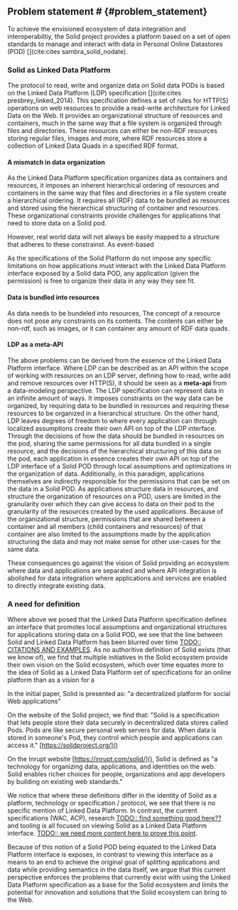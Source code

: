 ## Problem statement # {#problem_statement}
To achieve the envisioned ecosystem of data integration and interoperabiltiy, the Solid project provides a platform based on a set of open standards to manage and interact with data in Personal Online Datastores (POD) [](cite:cites sambra_solid_nodate).

### Solid as Linked Data Platform

The protocol to read, write and organize data on Solid data PODs is based on the Linked Data Platform (LDP) specification [](cite:cites presbrey_linked_2014). 
This specification defines a set of rules for HTTP(S) operations on web resources to provide a read-write architecture for Linked Data on the Web. It provides an organizational structure of resources and containers, much in the same way that a file system is organized through files and directories. These resources can either be non-RDF resources storing regular files, images and more, where RDF resources store a collection of Linked Data Quads in a specified RDF format.

#### A mismatch in data organization
As the Linked Data Platform specification organizes data as containers and resources, it imposes an inherent hierarchical ordering of resources and containers in the same way that files and directories in a file system create a hierarchical ordering.
It requires all (RDF) data to be bundled as resources and stored using the hierarchical structuring of container and resources. 
These organizational constraints provide challenges for applications that need to store data on a Solid pod.


However, real world data will not always be easily mapped to a structure that adheres to these constrainst.
As event-based 

As the specifications of the Solid Platform do not impose any specific limitations on how applications must interact with the Linked Data Platform interface exposed by a Solid data POD, any application (given the permission) is free to organize their data in any way they see fit.


#### Data is bundled into resources
As data needs to be bundeled into resources, 
The concept of a resource does not pose any constraints on its contents. The contents can either be non-rdf, such as images, or it can container any amount of RDF data quads. 



#### LDP as a meta-API
The above problems can be derived from the essence of the Linked Data Platform interface. Where LDP can be described as an API within the scope of working with resources on an LDP server, defining how to read, write add and remove resources over HTTP(S), it should be seen as a **meta-api** from a data-modeling perspective.
The LDP specification can represent data in an infinite amount of ways.
It imposes constraints on the way data can be organized, by requiring data to be bundled in resources and requiring these resources to be organized in a hierarchical structure.
On the other hand, LDP leaves degrees of freedom to where every application can through localized assumptions create their own API on top of the LDP interface.
Through the decisions of how the data should be bundled in resources on the pod, sharing the same permissions for all data bundled in a single resource, and the decisions of the hierarchical structuring of this data on the pod, each application in essence creates their own API on top of the LDP interface of a Solid POD through local assumptions and optimizations in the organization of data.
Additionally, in this paradigm, applications themselves are indirectly responsible for the permissions that can be set on the data in a Solid POD. As applications structure data in resources, and structure the organization of resources on a POD, users are limited in the granularity over which they can give access to data on their pod to the granularity of the resources created by the used applications. Because of the organizational structure, permissions that are shared between a container and all members (child containers and resources) of that container are also limited to the assumptions made by the application structuring the data and may not make sense for other use-cases for the same data.

These consequences go against the vision of Solid providing an ecosystem where data and applications are separated and where API integration is abolished for data integration where applications and services are enabled to directly integrate existing data.

### A need for definition
Where above we posed that the Linked Data Platform specification defines an interface that promotes local assumptions and organizational structures for applications storing data on a Solid POD, we see that the line between Solid and Linked Data Platform has been blurred over time [TODO:: CITATIONS AND EXAMPLES](). 
As no authoritive definition of Solid exists (that we know of), we find that multiple initiatives in the Solid ecosystem provide their own vision on the Solid ecosystem, which over time equates more to the idea of Solid as a Linked Data Platform  set of specifications for an online platform than as a vision for a

In the initial paper, Solid is presented as: "a decentralized platform for social Web applications" 
  
On the website of the Solid project, we find that: "Solid is a specification that lets people store their data securely in decentralized data stores called Pods. Pods are like secure personal web servers for data. When data is stored in someone's Pod, they control which people and applications can access it." [https://solidproject.org/]()

On the Inrupt website [https://inrupt.com/solid/](), Solid is defined as "a technology for organizing data, applications, and identities on the web. Solid enables richer choices for people, organizations and app developers by building on existing web standards."

We notice that where these definitions differ in the identity of Solid as a platform, technology or specification / protocol, we see that there is no specific mention of Linked Data Platform. 
In contrast, the current specifications (WAC, ACP), research [TODO:: find something good here??]() and tooling is all focused on viewing Solid as a Linked Data Platform interface.
[TODO:: we need more content here to prove this point]().

Because of this notion of a Solid POD being equated to the Linked Data Platform interface is exposes, in contrast to viewing this interface as a means to an end to achieve the original goal of splitting applications and data while providing semantics in the data itself, we argue that this current perspective enforces the problems that currently exist with using the Linked Data Platform specification as a base for the Solid ecosystem and limits the potential for innovation and solutions that the Solid ecosystem can bring to the Web.


<!-- 
It puts constraints on the data - resource granularity, hierarchical structuring, but also leaves degrees of freedom used to create additional semantics not captured in the data.
This freedom is used to create API's in the data through local assumptions creating semantics that may not be captured 
However, if we look at the implementation these definitions differ We notice a lack of proper definition for Solid, nor a guideline for used terminology (protocol, platform, ecosystem, ...).in the data itself.
Little support for interoperability in its base form.

#### Resources are organized in a hierarchical structure using containers.
This hierarchical structure 


#### Resources do not impose any structure on data



In this bundling of data in resources and organizing these resources in a hierarchical structure, we see a mismatch with how 

In this bundling of data in resources

In this hierarchical structuring of data, we see a mismatch with the structuring of real-world data.
As applications 
As data must be collected in resources and placed in a hiera
 -->


<!-- 


-----------------

### Solid as a Linked Data Platform interface

LDP as a meta-API where applications are able to model their data needs.
It puts constraints on the data - resource granularity, hierarchical structuring, but also leaves degrees of freedom used to create additional semantics not captured in the data.
This freedom is used to create API's in the data through local assumptions creating semantics that may not be captured 
However, if we look at the implementation these definitions differ We notice a lack of proper definition for Solid, nor a guideline for used terminology (protocol, platform, ecosystem, ...).in the data itself.
Little support for interoperability in its base form.

#### A mismatch between data organization and the real world
is often caused by the Linked Data Platform interface being restrictive in the way data can be organized over the interface.
The Linked Data Platform specification organizes data in a hierarchical structure, where real-world data does not always follow a hierarchical structure.



#### Semantics in data organization
in applications and 


#### Localized assumptions and optimizations
made by applications in the structure of data stored on a data pod leads to ...

#### Applications indirectly dictate the permission structure
in their structuring of data on the data pod.
As applications structure data stored on the data pod, 
the resulting data organization on the pod dictates how permissions can be set over this data.
As the data is structured in resources using the hierarchical structuring of the Linked Data Platform interface,
permission granularity over this data is limited to the size of the chosen resources, and not on individual data triples in these resources (in case of RDF resources).
Additionally, interactions with this data is limited to the structuring of these resources, as [TODO:: what more should we put here??]().
 -->




<!-- 


--------------------------------------------

#### Data granularity
A consequence of using this specification is that data must be organized in resources, as this is the only form of data that can be managed using Linked Data Platform. This requires applications to make local assumptions as to what constitutes a resource and how application data should be distributed over resources in a data pod. As resources are the only interface, other data structures such as databases are impossible, and must be emulated on the client side over the resources exposed by the LDP interface.

#### Organizational semantics
As resources are stored in a hierarchical way due to the nature of the Linked Data Platform specification, the organization of data in a hierarchical order may carry implicit semantics in the organization of resources on a data pod. We see this return in the original paper[](cite:cites sambra_solid_nodate), where the example is given of an application storing events using a URI path structure based on dates (i.e., /2016/05/01/event1). The problem with these localized assumptions is they do not hold for the ecosystem, and form an application specific API built on Linked Data Platform [TODO:: what more?]().

#### Hierarchical bias
The hierarchical organization of data on a pod also leads to data separation between applications. We see this with e.g. Digita [TODO::source]() providing a separate container for each app, in the same way that the `Program Files` folder provides a location for applications to store data. While this mitigates issues of overwriting data, and adds implicit context to data based on its location (at least for the application managing a certain data space), this comes at the cost of data discovery and integration [TODO:: what more?]().

#### LDP as a meta-API
We argue that the Linked Data Platform interface is not an API, but a meta-API that can organize data in an infinite amount of ways. In the current environment, applications are forced to make local assumptions, and create application-specific API's on the Solid data pods through localized assumptions that do not hold for the ecosystem. This comes at the cost of data discovery and interoperability with different applications that do not share the same assumptions.

### API-integration versus data-integration

As the goal for interoperability of online data spaces is to move from the paradigm of API integration to mode data integration centered approaches of data publishing, we see that Linked Data Platform in it's current state creates API integration issues for applications through localized assumptions in data organization and format / shape [TODO:: maybe also make the point of format / shape integration a bit more]().



The original paper proposes a solution for data discovery through providing a SPARQL interface that runs on top of the data organized in the Linked Data Platform, where every resource serves as its own SPARQL endpoint (https://github.com/nodeSolidServer/node-solid-server/issues/962) which has since been removed from the spec -> this was no solution after all so maybe this should be casually mentioned as a sidenote?
 -->


<!-- 

As a consequence of these decisions, using the Linked Data Platform interface, reading this contact data requires the knowledge of where the data is stored, and the formatting in which the data is stored to work with the data.

As a consequence of using LDP for the organization of resources on a data pod, the main discovery mechanism over this interface is link traversal through the LDP interface.
This is however a limited approach, as in case an agent tries to retrieve information stored in a public resource at at `&lt;pod_uri&gt;/private/public`, where the parent container `&lt;pod_uri&gt;/private/` is set to be private, the resource cannot be discovered unless the exact URI can be discovered through another means.

In their "extensions to LDP" part of the paper, they propose the "PUT" extension to LDP, with the example of a calendar application
that uses a URI path structure based on dates (i.e., /2016/05/01/event1). A PUT request is to create a new resource called event1,
as well as the missing month (i.e., 05) and day (i.e., 01) containers under /2016.
Here we see again the reliance on the LDP bias (using the slash semantics as semantic information over the stored data instead of explicitly tagging the data with the information), that leads to assumptions being required to discover the data.

The complex data retrieval proposed through SPARQL mentions that optionally a SPARQL endpoint can be provided on a data pod, enabling more complex data queries from a pod, where rdf-resources and metadata for non-rdf resources can be exposed over the interface.
This is to address shortcomings in the LDP interface of not being able to express complex data retrieval operations such as filtering and aggregation. Also proposed here is that pod servers may be responsible for evaluating queries spanning multiple pods by forwarding requests for additional data to other pod servers.

In their related work, it states:
Solid has a strong focus on decoupling data from
applications and in addition ensuring that applications have a simple, generic
and well defined way to access the data stored in the users’ pods.




In Section 5, the paper presents the POD Management system. It defines that pods use LDP to organize data in containers that group resources with every resource and container having their own URI. A pod server should support 
- LDP
- patching (N3-patch, former SPARQL update)
- access control lists (ACL), potentially to be updated to access control policies (ACP).
- live updates
- optionally SPARQL

They advise storage mechanisms for RDF data to use triple stores to facilitate querying.

From all this information, we infer that their approach is focused on data discovery and querying happening mainly over a SPARQL interface that has a full index of all data that is available to the agent querying over the pod and can fulfill these requirements on the server side.



### LDP as an API
Additionally, we also argue that LDP is not an API: it’s a meta-API. 
There are still an infinite amount of ways to expose knowledge over LDP. 
We notice existing work and apps get this wrong[TODO::cite]().


Because of this, we see that the promise of Solid moving the equation from API-integration to data-integration does not hold.
As LDP cannot be viewed as a simple API, the problem of integrating different API's to access data from different sources 
has been translated into requiring knowledge of different writing / storage methods to access data stored on different pods by different applications,
leading to a different kind of API integration, without providing the data-integration that was promised. -->

<!-- 


------------------------------------------------------------------




A disconnect exists between the practical notion of a Pod and the protocol that provides access to its data, creating confusion as to what exactly a Pod is and how it relates to the technical specifications.

- LDP creates biases in the stored data?
- data integration issues w LDP?


- spec updates evolved the understanding of Solid pods
- the technical specifications put limits on the way data can be interacted with
- to attain the goal of replacing the API integration with data integration, have to work around the limitations of LDP or build alternative interfaces on top.




The current state of LDP makes us think of pods as collections of Linked Data Documents

We see a fundamental mismatch with usage.
We see different apps making local assumptions and optimizations that do not hold for the ecosystem and essentially because of ACL reasons

LDP creates a BIAS in the stored data? e.g. data has to be grouped at a certain location in a resource?
Also the notion that LDP is not an API. It’s a meta-API; there are still infinity ways to expose knowledge through LDP. So existing work and apps get this wrong.

-> The promise of data integration instead of API integration is not satisfied? - This was a point we came up with, however this can be (kinda) solved in the tooling used so ?
-> ...

The Mansouroriginal Solid paper already alluded to shortcomings of the LDP interface (globbing, a separate SPARQL interface for RDF data / metadata)
-> And we will make the argument / take the position that it is more fundamental, that LDP is the problem/limitation rather than the solution. We reframe by seeing one LDP API (there are multiple!) as a possible view on the Pod, which fundamentally is a KG. 

-->

